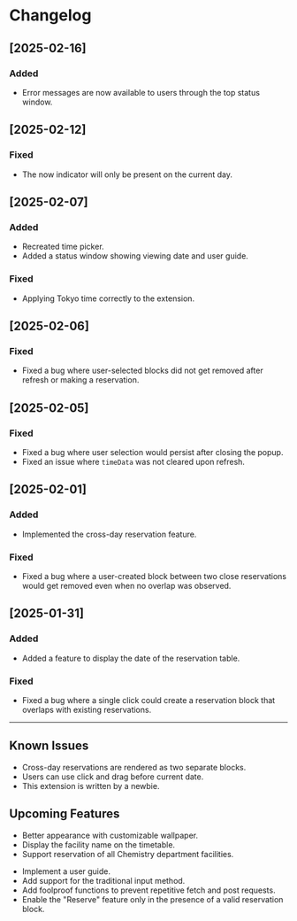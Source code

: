 # Changelog

## [2025-02-16]
### Added
- Error messages are now available to users through the top status window.

## [2025-02-12]
### Fixed
- The now indicator will only be present on the current day.

## [2025-02-07]
### Added
- Recreated time picker.
- Added a status window showing viewing date and user guide.

### Fixed
- Applying Tokyo time correctly to the extension.

## [2025-02-06]
### Fixed
- Fixed a bug where user-selected blocks did not get removed after refresh or making a reservation.

## [2025-02-05]
### Fixed
- Fixed a bug where user selection would persist after closing the popup.
- Fixed an issue where `timeData` was not cleared upon refresh.

## [2025-02-01]
### Added
- Implemented the cross-day reservation feature.

### Fixed
- Fixed a bug where a user-created block between two close reservations would get removed even when no overlap was observed.

## [2025-01-31]
### Added
- Added a feature to display the date of the reservation table.

### Fixed
- Fixed a bug where a single click could create a reservation block that overlaps with existing reservations.

---

## Known Issues
<!-- - The current time bar is displayed for all dates.  -->
<!-- - The current time is based on the user's system time rather than Tokyo time, which the server follows. -->
<!-- - Error information is not currently displayed to users. (fetching before inputing user info) -->
<!-- - On Toggle mode, if the second day is empty, a "no reservation found" will appear on the top. -->
<!-- - No user guide -->
- Cross-day reservations are rendered as two separate blocks.
- Users can use click and drag before current date.
- This extension is written by a newbie.

## Upcoming Features
- Better appearance with customizable wallpaper.
- Display the facility name on the timetable.
- Support reservation of all Chemistry department facilities.
<!-- - Display error information to users. -->
- Implement a user guide.
- Add support for the traditional input method.
- Add foolproof functions to prevent repetitive fetch and post requests.
- Enable the "Reserve" feature only in the presence of a valid reservation block.